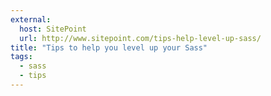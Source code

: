 ```yaml
---
external:
  host: SitePoint
  url: http://www.sitepoint.com/tips-help-level-up-sass/
title: "Tips to help you level up your Sass"
tags:
  - sass
  - tips
---
```

